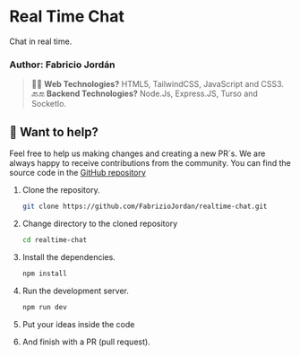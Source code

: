 # Real Time Chat

Chat in real time.

### Author: Fabricio Jordán

> 🧑‍🚀 **Web Technologies?** HTML5, TailwindCSS, JavaScript and CSS3.
> 🔙🔚 **Backend Technologies?** Node.Js, Express.JS, Turso and SocketIo.


## 👀 Want to help? 

Feel free to help us making changes and creating a new PR´s.
We are always happy to receive contributions from the community.
You can find the source code in the [GitHub repository](https://github.com/FabrizioJordan/realtime-chat/blob/main/README.md)


1. Clone the repository.
    ```sh
    git clone https://github.com/FabrizioJordan/realtime-chat.git
    ```

2. Change directory to the cloned repository 

    ```sh
    cd realtime-chat
    ```

2. Install the dependencies.

    ```sh
    npm install
    ```

3. Run the development server.

    ```sh
    npm run dev
    ```

4. Put your ideas inside the code

5. And finish with a PR (pull request).


<!--
Example of ReadMe:

# Mega Converter - Web App

A web app for converting various units and formats in a simple and intuitive way. 

### Author: Fabricio Jordán

> 🧑‍🚀 **Technologies?** Astro, TailwindCSS, JavaScript and CSS3.

## List of converters:

| Converter                         | Completed?  | Description                                              |
| :-------------------------------  | :---------- | :------------------------------------------------------- |
| `JSON to CSV`                     | `Yes`       | Converts JSON files to CSV format.                       |
| `Currency Converter`              | `Yes`       | Converts multiple global currencies in real time.        |
| `Color converter`                 | `Yes`       | Converts color codes between RGB, HEX, and HSL formats.  |

## 👀 Want to help? 


Feel free to check [our documentation](https://docs.astro.build) or jump into our [Discord server](https://astro.build/chat).

## 🚀 Project Structure

Inside of your Astro project, you'll see the following folders and files:

```text
/
├── public/
│   └── favicon.svg
├── src/
│   ├── components/
│   │   └── Card.astro
│   ├── layouts/
│   │   └── Layout.astro
│   └── pages/
│       └── index.astro
└── package.json
```

[![Open in StackBlitz](https://developer.stackblitz.com/img/open_in_stackblitz.svg)](https://stackblitz.com/github/withastro/astro/tree/latest/examples/basics)
[![Open with CodeSandbox](https://assets.codesandbox.io/github/button-edit-lime.svg)](https://codesandbox.io/p/sandbox/github/withastro/astro/tree/latest/examples/basics)
[![Open in GitHub Codespaces](https://github.com/codespaces/badge.svg)](https://codespaces.new/withastro/astro?devcontainer_path=.devcontainer/basics/devcontainer.json)

> 🧑‍🚀 **Seasoned astronaut?** Delete this file. Have fun!

![just-the-basics](https://github.com/withastro/astro/assets/2244813/a0a5533c-a856-4198-8470-2d67b1d7c554)
-->